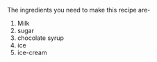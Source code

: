 The ingredients you need to make this recipe are-
1. Milk
2. sugar 
3. chocolate syrup
4. ice
5. ice-cream